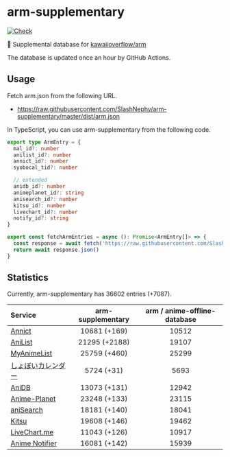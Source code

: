 # arm-supplementary

[![Check](https://github.com/SlashNephy/arm-supplementary/actions/workflows/check-node.yml/badge.svg)](https://github.com/SlashNephy/arm-supplementary/actions/workflows/check-node.yml)

💊 Supplemental database for [kawaiioverflow/arm](https://github.com/kawaiioverflow/arm)

The database is updated once an hour by GitHub Actions.

## Usage

Fetch arm.json from the following URL.

- https://raw.githubusercontent.com/SlashNephy/arm-supplementary/master/dist/arm.json

In TypeScript, you can use arm-supplementary from the following code.

```TypeScript
export type ArmEntry = {
  mal_id?: number
  anilist_id?: number
  annict_id?: number
  syobocal_tid?: number

  // extended
  anidb_id?: number
  animeplanet_id?: string
  anisearch_id?: number
  kitsu_id?: number
  livechart_id?: number
  notify_id?: string
}

export const fetchArmEntries = async (): Promise<ArmEntry[]> => {
  const response = await fetch('https://raw.githubusercontent.com/SlashNephy/arm-supplementary/master/dist/arm.json')
  return await response.json()
}
```

## Statistics

Currently, arm-supplementary has 36602 entries (+7087).

| Service                                     | arm-supplementary | arm / anime-offline-database |
| :------------------------------------------ | :---------------: | :--------------------------: |
| [Annict](https://annict.com)                |   10681 (+169)    |            10512             |
| [AniList](https://anilist.co)               |   21295 (+2188)   |            19107             |
| [MyAnimeList](https://myanimelist.net)      |   25759 (+460)    |            25299             |
| [しょぼいカレンダー](https://cal.syoboi.jp) |    5724 (+31)     |             5693             |
| [AniDB](https://anidb.net)                  |   13073 (+131)    |            12942             |
| [Anime-Planet](https://anime-planet.com)    |   23248 (+133)    |            23115             |
| [aniSearch](https://anisearch.com)          |   18181 (+140)    |            18041             |
| [Kitsu](https://kitsu.io)                   |   19608 (+146)    |            19462             |
| [LiveChart.me](https://livechart.me)        |   11043 (+126)    |            10917             |
| [Anime Notifier](https://notify.moe)        |   16081 (+142)    |            15939             |
